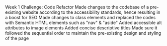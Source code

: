 Week 1 Challenge: Code Refactor
Made changes to the codebase of a pre-existing website according to the accessibility standards, hence resulting in a boost for SEO
Made changes to class elements and replaced the codes with Semantic HTML elements such as "nav" & "aside"
Added accessible alt attributes to image elements
Added concise descriptive titles 
Made sure it followed the sequential order to maintain the pre-existing design and styling of the page